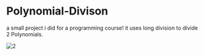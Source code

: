 # Polynomial-Divison
a small project i did for a programming course!
it uses long division to divide 2 Polynomials.

![2](https://user-images.githubusercontent.com/54954479/169860612-5320628e-8476-4011-8d41-0e704a3af162.png)
